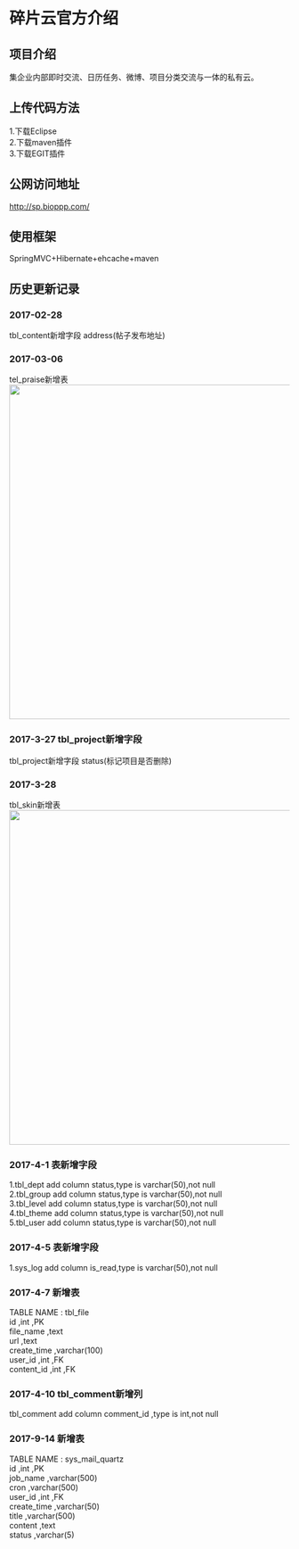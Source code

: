 # 碎片云官方介绍

## 项目介绍
集企业内部即时交流、日历任务、微博、项目分类交流与一体的私有云。

## 上传代码方法
1.下载Eclipse<br/>
2.下载maven插件<br/>
3.下载EGIT插件<br/>

## 公网访问地址
<a href="http://sp.bioppp.com/">http://sp.bioppp.com/</a><br/>

## 使用框架
SpringMVC+Hibernate+ehcache+maven

## 历史更新记录

### 2017-02-28
tbl_content新增字段 address(帖子发布地址)
### 2017-03-06 
tel_praise新增表
<img src="http://git.oschina.net/uploads/images/2017/0306/190048_e9d18380_803453.png" width="600" /><br/>

### 2017-3-27 tbl_project新增字段
tbl_project新增字段 status(标记项目是否删除)

### 2017-3-28 
tbl_skin新增表
<img src="http://git.oschina.net/uploads/images/2017/0328/090426_afd8df83_803453.png" width="600" /><br/>

### 2017-4-1 表新增字段
1.tbl_dept add column status,type is varchar(50),not null <br/>
2.tbl_group add column status,type is varchar(50),not null <br/>
3.tbl_level add column status,type is varchar(50),not null <br/>
4.tbl_theme add column status,type is varchar(50),not null <br/>
5.tbl_user add column status,type is varchar(50),not null <br/>

### 2017-4-5 表新增字段
1.sys_log add column is_read,type is varchar(50),not null <br/>

### 2017-4-7 新增表
TABLE NAME : tbl_file <br/>
id ,int ,PK <br/>
file_name ,text <br/>
url ,text <br/>
create_time ,varchar(100) <br/>
user_id ,int ,FK <br/>
content_id ,int ,FK <br/>

### 2017-4-10 tbl_comment新增列
tbl_comment add column comment_id ,type is int,not null <br/>

### 2017-9-14 新增表
TABLE NAME : sys_mail_quartz <br/>
id ,int ,PK <br/>
job_name ,varchar(500) <br/>
cron ,varchar(500) <br/>
user_id ,int ,FK <br/>
create_time ,varchar(50) <br/>
title ,varchar(500) <br/>
content ,text <br/>
status ,varchar(5) <br/>
